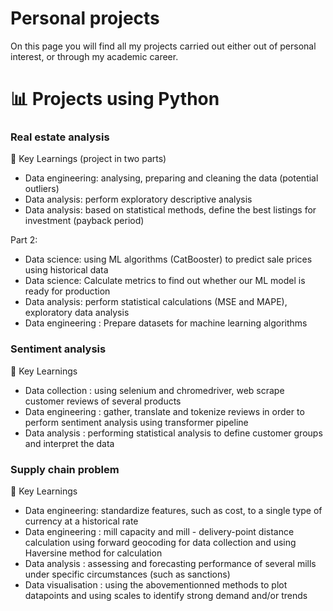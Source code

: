 # Personal projects
On this page you will find all my projects carried out either out of personal interest, or through my academic career.

# 📊 Projects using Python
### Real estate analysis
🔑 Key Learnings (project in two parts)

- Data engineering: analysing, preparing and cleaning the data (potential outliers)
- Data analysis: perform exploratory descriptive analysis
- Data analysis: based on statistical methods, define the best listings for investment (payback period)

Part 2:
- Data science: using ML algorithms (CatBooster) to predict sale prices using historical data
- Data science: Calculate metrics to find out whether our ML model is ready for production
- Data analysis: perform statistical calculations (MSE and MAPE), exploratory data analysis
- Data engineering : Prepare datasets for machine learning algorithms

### Sentiment analysis
🔑 Key Learnings

- Data collection : using selenium and chromedriver, web scrape customer reviews of several products
- Data engineering : gather, translate and tokenize reviews in order to perform sentiment analysis using transformer pipeline
- Data analysis : performing statistical analysis to define customer groups and interpret the data

### Supply chain problem
🔑 Key Learnings

- Data engineering: standardize features, such as cost, to a single type of currency at a historical rate
- Data engineering : mill capacity and mill - delivery-point distance calculation using forward geocoding for data collection and using Haversine method for calculation
- Data analysis : assessing and forecasting performance of several mills under specific circumstances (such as sanctions)
- Data visualisation : using the abovementionned methods to plot datapoints and using scales to identify strong demand and/or trends
